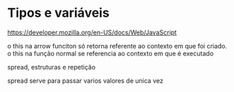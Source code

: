 # Tipos e variáveis

https://developer.mozilla.org/en-US/docs/Web/JavaScript

o this na arrow funciton só retorna referente ao contexto em que foi criado.
o this na função normal se referencia ao contexto em que é executado


spread, estruturas e repetição

spread
serve para passar varios valores de unica vez

